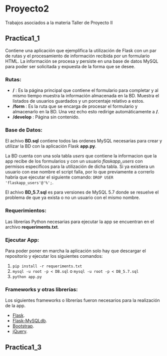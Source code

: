 # Proyecto2
Trabajos asociados a la materia Taller de Proyecto II

## Practica1_1
Contiene una aplicación que ejemplifica la utilización de Flask con un par de rutas y el procesamiento de información recibida por un formulario HTML. La información se procesa y persiste en una base de datos MySQL para poder ser solicitada y expuesta de la forma que se desee.

### Rutas:

  * __/__ : Es la página principal que contiene el formulario para completar y al mismo tiempo muestra la información almacenada en la BD. Muestra el listados de usuarios guardados y un porcentaje relativo a estos.
  * __/form__ : Es la ruta que se encarga de procesar el formulario y almacenarlo en la BD. Una vez echo esto redirige automáticamente a __/__.
  * __/develop__ : Página sin contenido.

### Base de Datos:
El achivo __BD.sql__ contiene todos las ordenes MySQL necesarias para crear y utilizar la BD con la aplicación Flask __app.py__.

La BD cuenta con una sola tabla _users_ que contiene la informacion que la app recibe de los formularios y con un usuario _flaskapp_users_ con permisos específicos para la utilización de dicha tabla. Si ya existiera un usuario con ese nombre el script falla, por lo que previamente a correrlo habría que ejecutar el siguiente comando: `DROP USER 'flaskapp_users'@'%';`.

El achivo __BD_5.7.sql__ es para versiones de MySQL 5.7 donde se resuelve el problema de que ya exista o no un usuario con el mismo nombre.

### Requerimientos:
Las librerías Python necesarias para ejecutar la app se encuentran en el archivo __requeriments.txt__.

### Ejecutar App:
Para poder poner en marcha la aplicación solo hay que descargar el repositorio y ejecutar los siguientes comandos:

  1. `pip install -r requeriments.txt`
  2. `mysql -u root -p < DB.sql` o `mysql -u root -p < DB_5.7.sql`
  3. `python app.py`

### Frameworks y otras librerías:
Los siguientes frameworks o librerías fueron necesarios para la realización de la app.

  * [Flask](https://github.com/pallets/flask).
  * [Flask-MySQLdb](https://github.com/admiralobvious/flask-mysqldb).
  * [Bootstrap](https://github.com/twbs/bootstrap).
  * [jQuery](https://github.com/jquery/jquery).


## Practica1_3
